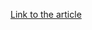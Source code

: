 [Link to the article](https://www.cisa.gov/news-events/alerts/2025/09/22/sonicwall-releases-advisory-customers-after-security-incident)
